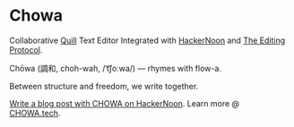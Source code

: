 # Chowa
Collaborative [Quill](https://quilljs.com/) Text Editor Integrated with [HackerNoon](https://hackernoon.com) and [The Editing Protocol](https://editingprotocol.com). 

Chōwa (調和, choh-wah, /ˈt͡ʃoːwa/) — rhymes with flow-a.

Between structure and freedom, we write together. 

[Write a blog post with CHOWA on HackerNoon](https://app.hackernoon.com/articles/new). Learn more @ [CHOWA.tech](https://chowa.tech). 
